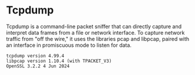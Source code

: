 # Tcpdump
Tcpdump is a command-line packet sniffer that can directly capture and interpret data frames from a file or network interface. To capture network traffic from "off the wire," it uses the libraries pcap and libpcap, paired with an interface in promiscuous mode to listen for data.

``` └─$ - tcpdump --version
tcpdump version 4.99.4
libpcap version 1.10.4 (with TPACKET_V3)
OpenSSL 3.2.2 4 Jun 2024
```
